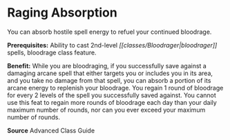﻿---
cssclass: [feats]

---
# Raging Absorption

You can absorb hostile spell energy to refuel your continued bloodrage.

**Prerequisites:** Ability to cast 2nd-level _[[classes/Bloodrager|bloodrager]]_ spells, bloodrage class feature.

**Benefit:** While you are bloodraging, if you successfully save against a damaging arcane spell that either targets you or includes you in its area, and you take no damage from that spell, you can absorb a portion of its arcane energy to replenish your bloodrage. You regain 1 round of bloodrage for every 2 levels of the spell you successfully saved against. You cannot use this feat to regain more rounds of bloodrage each day than your daily maximum number of rounds, nor can you ever exceed your maximum number of rounds.

**Source** Advanced Class Guide